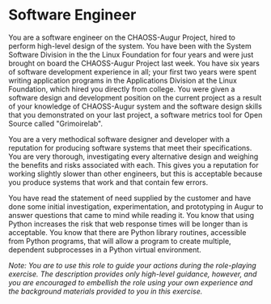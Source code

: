 # Software Engineer

You are a software engineer on the  CHAOSS-Augur Project, hired to
perform high-level design of the system. You have been with the System Software Division in the the Linux Foundation for four years and were just brought on board the  CHAOSS-Augur Project last week. You have six years of software development experience in all; your first two years were spent writing application programs in the Applications Division at the Linux Foundation, which hired you directly from college. You were given a software design and development position on the current project as a result of your knowledge of CHAOSS-Augur system and the software design skills that you demonstrated on your last project, a software metrics tool for Open Source called "Grimoirelab".

You are a very methodical software designer and developer with a reputation for producing software systems that meet their specifications. You are very thorough, investigating every alternative design and weighing the benefits and risks associated with each. This gives you a reputation for working slightly slower than other engineers, but this is acceptable because you produce systems that work and that contain few errors.

You have read the statement of need supplied by the customer and have done some initial investigation, experimentation, and prototyping in Augur to answer questions that came to mind while reading it. You know that using Python increases the risk that web response times will be longer than is acceptable. You know that
there are Python library routines, accessible from Python programs, that will allow a program to create multiple, dependent subprocesses in a Python virtual environment. 

*Note: You are to use this role to guide your actions during the role-playing exercise. The
description provides only high-level guidance, however, and you are encouraged to
embellish the role using your own experience and the background materials provided to
you in this exercise.*